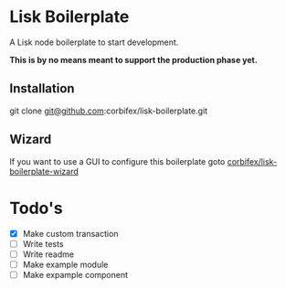 # Lisk Boilerplate
A Lisk node boilerplate to start development.

**This is by no means meant to support the production phase yet.**

## Installation
git clone git@github.com:corbifex/lisk-boilerplate.git

## Wizard
If you want to use a GUI to configure this boilerplate goto
[corbifex/lisk-boilerplate-wizard](https://github.com/corbifex/lisk-boilerplate-wizard/)


# Todo's
- [x] Make custom transaction
- [ ] Write tests
- [ ] Write readme
- [ ] Make example module
- [ ] Make expample component
